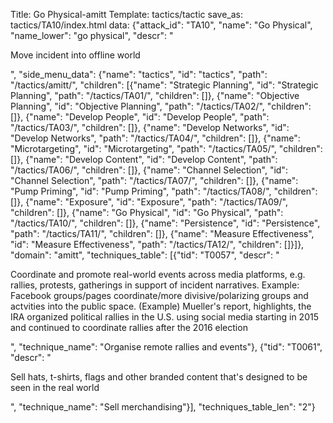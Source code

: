 Title: Go Physical-amitt
Template: tactics/tactic
save_as: tactics/TA10/index.html
data: {"attack_id": "TA10", "name": "Go Physical", "name_lower": "go physical", "descr": "<p>Move incident into offline world</p>", "side_menu_data": {"name": "tactics", "id": "tactics", "path": "/tactics/amitt/", "children": [{"name": "Strategic Planning", "id": "Strategic Planning", "path": "/tactics/TA01/", "children": []}, {"name": "Objective Planning", "id": "Objective Planning", "path": "/tactics/TA02/", "children": []}, {"name": "Develop People", "id": "Develop People", "path": "/tactics/TA03/", "children": []}, {"name": "Develop Networks", "id": "Develop Networks", "path": "/tactics/TA04/", "children": []}, {"name": "Microtargeting", "id": "Microtargeting", "path": "/tactics/TA05/", "children": []}, {"name": "Develop Content", "id": "Develop Content", "path": "/tactics/TA06/", "children": []}, {"name": "Channel Selection", "id": "Channel Selection", "path": "/tactics/TA07/", "children": []}, {"name": "Pump Priming", "id": "Pump Priming", "path": "/tactics/TA08/", "children": []}, {"name": "Exposure", "id": "Exposure", "path": "/tactics/TA09/", "children": []}, {"name": "Go Physical", "id": "Go Physical", "path": "/tactics/TA10/", "children": []}, {"name": "Persistence", "id": "Persistence", "path": "/tactics/TA11/", "children": []}, {"name": "Measure Effectiveness", "id": "Measure Effectiveness", "path": "/tactics/TA12/", "children": []}]}, "domain": "amitt", "techniques_table": [{"tid": "T0057", "descr": "<p>Coordinate and promote real-world events across media platforms, e.g. rallies, protests, gatherings in support of incident narratives. Example: Facebook groups/pages coordinate/more divisive/polarizing groups and actvities into the public space. (Example) Mueller's report, highlights, the IRA organized political rallies in the U.S. using social media starting in 2015 and continued to coordinate rallies after the 2016 election</p>", "technique_name": "Organise remote rallies and events"}, {"tid": "T0061", "descr": "<p>Sell hats, t-shirts, flags and other branded content that's designed to be seen in the real world</p>", "technique_name": "Sell merchandising"}], "techniques_table_len": "2"}